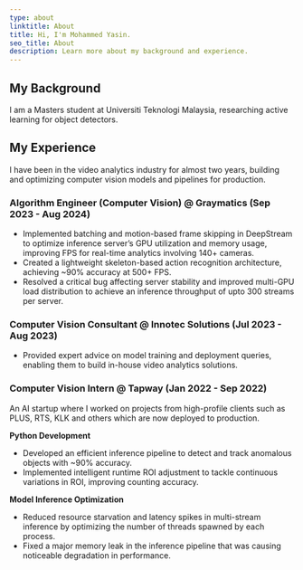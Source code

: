 ```yaml
---
type: about
linktitle: About
title: Hi, I'm Mohammed Yasin.
seo_title: About
description: Learn more about my background and experience.
---
```


## My Background

I am a Masters student at Universiti Teknologi Malaysia, researching active learning for object detectors.

## My Experience

I have been in the video analytics industry for almost two years, building and optimizing computer vision models and pipelines for production.

### Algorithm Engineer (Computer Vision) @ Graymatics (Sep 2023 - Aug 2024)

- Implemented batching and motion-based frame skipping in DeepStream to optimize inference server’s GPU utilization and memory usage, improving FPS for real-time analytics involving 140+ cameras.
- Created a lightweight skeleton-based action recognition architecture, achieving ~90% accuracy at 500+ FPS.
- Resolved a critical bug affecting server stability and improved multi-GPU load distribution to achieve an inference throughput of upto 300 streams per server.

### Computer Vision Consultant @ Innotec Solutions (Jul 2023 - Aug 2023)

- Provided expert advice on model training and deployment queries, enabling them to build in-house video analytics solutions.

### Computer Vision Intern @ Tapway (Jan 2022 - Sep 2022)

An AI startup where I worked on projects from high-profile clients such as PLUS, RTS, KLK and others which are now deployed to production.
 
**Python Development**

- Developed an efficient inference pipeline to detect and track anomalous objects with ~90% accuracy.
- Implemented intelligent runtime ROI adjustment to tackle continuous variations in ROI, improving counting accuracy.

**Model Inference Optimization**

- Reduced resource starvation and latency spikes in multi-stream inference by optimizing the number of threads spawned by each process.
- Fixed a major memory leak in the inference pipeline that was causing noticeable degradation in performance.
